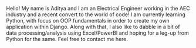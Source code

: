 Hello! My name is Aditya and I am an Electrical Engineer working in the AEC industry and a recent convert to the world of code!
I am currently learning Python, with focus on OOP fundamentals in order to create my own application within Django.
Along with that, I also like to dabble in a bit of data processing/analysis using Excel/PowerBI and hoping for a leg-up from Python for the same.
Feel free to contact me here.

<!---
Prayatna-To-Prabhutva/Prayatna-To-Prabhutva is a ✨ special ✨ repository because its `README.md` (this file) appears on your GitHub profile.
You can click the Preview link to take a look at your changes.
--->
